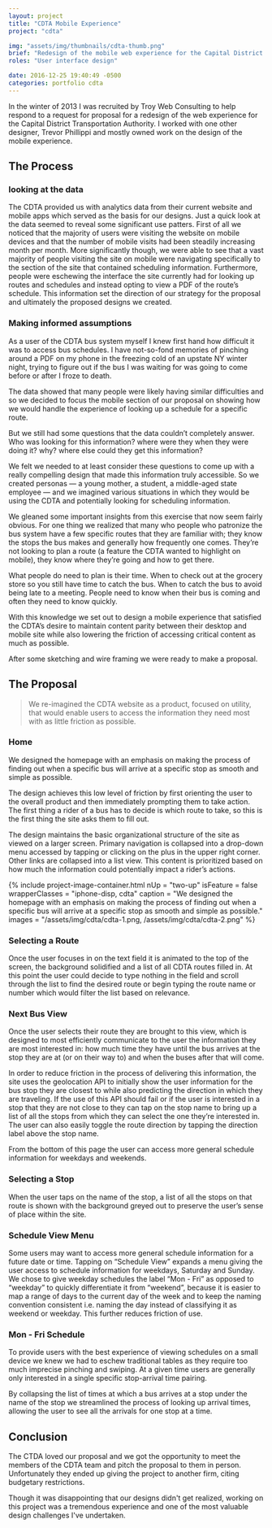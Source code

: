```yaml
---
layout: project
title: "CDTA Mobile Experience"
project: "cdta"

img: "assets/img/thumbnails/cdta-thumb.png"
brief: "Redesign of the mobile web experience for the Capital District Transportation Authority."
roles: "User interface design"

date: 2016-12-25 19:40:49 -0500
categories: portfolio cdta
---
```


In the winter of 2013 I was recruited by Troy Web Consulting to help respond to a request for proposal for a redesign of the web experience for the Capital District Transportation Authority. I worked with one other designer, Trevor Phillippi and mostly owned work on the design of the mobile experience.

## The Process

### looking at the data

The CDTA provided us with analytics data from their current website and mobile apps which served as the basis for our designs. Just a quick look at the data seemed to reveal some significant use patters. First of all we noticed that the majority of users were visiting the website on mobile devices and that the number of mobile visits had been steadily increasing month per month. More significantly though, we were able to see that a vast majority of people visiting the site on mobile were navigating specifically to the section of the site that contained scheduling information. Furthermore, people were eschewing the interface the site currently had for looking up routes and schedules and instead opting to view a PDF of the route&rsquo;s schedule. This information set the direction of our strategy for the proposal and ultimately the proposed designs we created.

### Making informed assumptions

As a user of the CDTA bus system myself I knew first hand how difficult it was to access bus schedules. I have not-so-fond memories of pinching around a PDF on my phone in the freezing cold of an upstate NY winter night, trying to figure out if the bus I was waiting for was going to come before or after I froze to death.

The data showed that many people were likely having similar difficulties and so we decided to focus the mobile section of our proposal on showing how we would handle the experience of looking up a schedule for a specific route.

But we still had some questions that the data couldn&rsquo;t completely answer. Who was looking for this information? where were they when they were doing it? why? where else could they get this information?

We felt we needed to at least consider these questions to come up with a really compelling design that made this information truly accessible. So we created personas &mdash; a young mother, a student, a middle-aged state employee &mdash; and we imagined various situations in which they would be using the CDTA and potentially looking for scheduling information.

We gleaned some important insights from this exercise that now seem fairly obvious. For one thing we realized that many who people who patronize the bus system have a few specific routes that they are familiar with; they know the stops the bus makes and generally how frequently one comes. They&rsquo;re not looking to plan a route (a feature the CDTA wanted to highlight on mobile), they know where they&rsquo;re going and how to get there.

What people do need to plan is their time. When to check out at the grocery store so you still have time to catch the bus. When to catch the bus to avoid being late to a meeting. People need to know when their bus is coming and often they need to know quickly.

With this knowledge we set out to design a mobile experience that satisfied the CDTA&rsquo;s desire to maintain content parity between their desktop and mobile site while also lowering the friction of accessing critical content as much as possible.

After some sketching and wire framing we were ready to make a proposal.
      
## The Proposal

> We re-imagined the CDTA website as a product, focused on utility, that would enable users to access the information they need most with as little friction as possible.

### Home

We designed the homepage with an emphasis on making the process of finding out when a specific bus will arrive at a specific stop as smooth and simple as possible.

The design achieves this low level of friction by first orienting the user to the overall product and then immediately prompting them to take action. The first thing a rider of a bus has to decide is which route to take, so this is the first thing the site asks them to fill out.

The design maintains the basic organizational structure of the site as viewed on a larger screen. Primary navigation is collapsed into a drop-down menu accessed by tapping or clicking on the plus in the upper right corner. Other links are collapsed into a list view. This content is prioritized based on how much the information could potentially impact a rider&rsquo;s actions.

{% 
  include project-image-container.html
  nUp = "two-up"
  isFeature = false
  wrapperClasses = "iphone-disp, cdta"
  caption = "We designed the homepage with an emphasis on making the process of finding out when a specific bus will arrive at a specific stop as smooth and simple as possible."
  images = "/assets/img/cdta/cdta-1.png, /assets/img/cdta/cdta-2.png"
%}
        
### Selecting a Route

Once the user focuses in on the text field it is animated to the top of the screen, the background solidified and a list of all CDTA routes filled in. At this point the user could decide to type nothing in the field and scroll through the list to find the desired route or begin typing the route name or number which would filter the list based on relevance.

### Next Bus View

Once the user selects their route they are brought to this view, which is designed to most efficiently communicate to the user the information they are most interested in: how much time they have until the bus arrives at the stop they are at (or on their way to) and when the buses after that will come.

In order to reduce friction in the process of delivering this information, the site uses the geolocation API to initially show the user information for the bus stop they are closest to while also predicting the direction in which they are traveling. If the use of this API should fail or if the user is interested in a stop that they are not close to they can tap on the stop name to bring up a list of all the stops from which they can select the one they&rsquo;re interested in. The user can also easily toggle the route direction by tapping the direction label above the stop name.

From the bottom of this page the user can access more general schedule information for weekdays and weekends.

### Selecting a Stop

When the user taps on the name of the stop, a list of all the stops on that route is shown with the background greyed out to preserve the user&rsquo;s sense of place within the site.


### Schedule View Menu

Some users may want to access more general schedule information for a future date or time. Tapping on &ldquo;Schedule View&rdquo; expands a menu giving the user access to schedule information for weekdays, Saturday and Sunday. We chose to give weekday schedules the label &ldquo;Mon - Fri&rdquo; as opposed to &ldquo;weekday&rdquo; to quickly differentiate it from &ldquo;weekend&rdquo;, because it is easier to map a range of days to the current day of the week and to keep the naming convention consistent i.e. naming the day instead of classifying it as weekend or weekday. This further reduces friction of use.

### Mon - Fri Schedule

To provide users with the best experience of viewing schedules on a small device we knew we had to eschew traditional tables as they require too much imprecise pinching and swiping. At a given time users are generally only interested in a single specific stop-arrival time pairing.

By collapsing the list of times at which a bus arrives at a stop under the name of the stop we streamlined the process of looking up arrival times, allowing the user to see all the arrivals for one stop at a time.

## Conclusion

The CTDA loved our proposal and we got the opportunity to meet the members of the CDTA team and pitch the proposal to them in person. Unfortunately they ended up giving the project to another firm, citing budgetary restrictions.

Though it was disappointing that our designs didn't get realized, working on this project was a tremendous experience and one of the most valuable design challenges I've undertaken.
